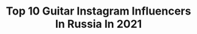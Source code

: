 ---
title: Top 10 Guitar Instagram Influencers In Russia In 2021
description: >-
  Find top guitar Instagram influencers in Russia in 2021. Most popular hashtags: #saxophone #coversong #snowbikegirls.
platform: Instagram
hits: 78
text_top: Identify the best Instagram influencers on inBeat.
text_bottom: Our database has 78 Instagram influencers like this in Russia for you to work with.
profiles:
  - username: "liheia_metzengerstein"
    fullname: >-
      Liheia
    bio: >-
      ⚔️Guitar siren⚔️ 🧨Death metal and all Patreon, YouTube - Liheia Metzengerstein Ad/collabs: liheia.metz.guitar@gmail.com Support me here👇🏻
    location: "Russia"
    followers: 20547
    engagement: 1025
    commentsToLikes: 0.048868
    id: ck0w0xm8ugjgo0i190vc3gfdc
    verified: false
    hashtags: ""
  - username: "hayrzamanov"
    fullname: >-
      🎹Альберт Хайрзаманов🎹
    bio: >-
      Albert | Professional Musician Booking: +7-919-322-03-42 Pianist🎹 Saxophonist 🎷 Guitar player🎸 Singer🎤
    location: "Russia"
    followers: 7279
    engagement: 618
    commentsToLikes: 0.115601
    id: ck6u61dl0cz750j71q05buzr5
    verified: false
    hashtags: "#tiktokrussia, #saxophone, #piano, #pianocover"
  - username: "pollymodel_"
    fullname: >-
      Полина
    bio: >-
      🇷🇺 Russia, Moscow💥 🔥 TOP 100 MAXIM magazine 📷 Photomodel 🎸 Guitar and 💪 GYM Lover ⭐ TOP 10% OnlyFans 🐰
    location: "Russia"
    followers: 42649
    engagement: 409
    commentsToLikes: 0.043875
    id: ck5zrhx46wm0l0i14xz4wgf0x
    verified: false
    hashtags: ""
  - username: "tarasmetal"
    fullname: >-
      🌹💀Taras💀🌹
    bio: >-
      🔊 Producer & Guitarist for @stigmataworld 🔊 Producer & DJ for @TH3CATS 🌍stigmata.ru 🌍vk.com/Tarasmetal 🌍facebook.com/Tarasmetal
    location: "Russia"
    followers: 11066
    engagement: 580
    commentsToLikes: 0.027650
    id: ck5hly5dgl2id0i11a5ej28dd
    verified: false
    hashtags: "#amatory, #stigmatalive, #stigmata2020, #medooza"
  - username: "sergeymetel"
    fullname: >-
      СЕРГЕЙ МЕТЕЛЬ
    bio: >-
      💀 SMEX 💀 МЕТЕЛЬ 💀 ГВАLT 💀 💥GUITAR💥VOCAL💥DRUMS💥 🎶FARSH RECORD STUDIO🎶 👇🏼КЛИП МЕТЕЛЬ👇🏼
    location: "Russia"
    followers: 10566
    engagement: 710
    commentsToLikes: 0.013859
    id: ck6tlkafw64zk0j711ruh14fd
    verified: false
    hashtags: "#smex, #allstartv"
  - username: "antkatya"
    fullname: >-
      Antonova Katerina
    bio: >-
      Supergirl💪Life❤️ sport ⛹ crossfit🏋🏻MMA🥊kite/wake/jet/surfing/🏄 sleds/snowbike❄️🗻🏍atv/dirtbikes 🏁 guitar🎸🎼🎤 reggaeton/dancehall🍑photo📷 @antkatyaphoto
    location: "Russia"
    followers: 22598
    engagement: 289
    commentsToLikes: 0.017856
    id: ck6tntv1aak880j71yrkl5180
    verified: false
    hashtags: "#snowbike, #lakelife, #sledheadz, #snowbikegirls"
  - username: "alisssushka"
    fullname: >-
      алиса павленко
    bio: >-
      «Look at the sky tonight, all little stars have a reason» ⠀ 🛹 skateboarding, travel & electric guitar 16 y.o.
    location: "Russia"
    followers: 8017
    engagement: 1778
    commentsToLikes: 0.033945
    id: ck15slseadnma0i193vcfye2i
    verified: false
    hashtags: ""
  - username: "jd_lascala"
    fullname: >-
      Petr Ezdakov
    bio: >-
      • @lascalaband: guitar & sound production • @thekontrabandz: producer • Endorsed by: AMT Electronics & Fokin 🔥 Новый альбом:
    location: "Russia"
    followers: 4883
    engagement: 668
    commentsToLikes: 0.047579
    id: ck5hlxqbll1qf0i11scueaxtz
    verified: false
    hashtags: "#lascalaband, #agonia, #agoniatour, #lascala"
  - username: "rijaya.lisa"
    fullname: >-
      Рыжая Лиза
    bio: >-
      📍Moscow 🔺Model 🔺Musician: piano, guitar, vocal #rijayalisa_covers 🔺Artist: #rijayalisa_art
    location: "Russia"
    followers: 6103
    engagement: 652
    commentsToLikes: 0.028107
    id: ck6u60y8qcwrp0j71nf8oq7rw
    verified: false
    hashtags: ""
  - username: "roman_tovstik"
    fullname: >-
      Roman Tovstik
    bio: >-
      🔳 NL 🔳 Play 🎹 & Guitar 🎸 🔳 IRONMAN 140.6 (3.8/180/42) 🔳 4 x Ironman 70.3 (1.9/90/21) 🔳 HAUTEROUTE🚴🏻‍♀️/832 km/🔝20km ❤Партнер @sgdeti
    location: "Russia"
    followers: 112815
    engagement: 165
    commentsToLikes: 0.031696
    id: ckap12hxrsu7s0i78ygztxkpt
    verified: false
    hashtags: ""
---